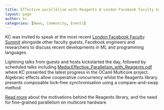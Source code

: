 ```yaml
---
title: Effective parallelism with Reagents @ London Facebook Faculty Summit
layout: page
author: kc
categories: [News, Community, Events]
---
```


KC was invited to speak at the most recent [London Facebook Faculty
Summit](https://londonfacebookfacultysummit.splashthat.com/) alongside
other faculty guests, Facebook engineers and researchers to discuss
recent developments in ML and programming languages.

Lightning talks from guests and hosts kickstarted the day, followed by
scheduled talks including
<Media:Effective_Parallelism_with_Reagents.pdf> where KC presented the
latest progress in the OCaml Multicore project. Algebraic effects allow
cooperative concurrency whilst the Reagents library presents composable
lock-free synchronisation using a compare-and-swap method.

[Read more](http://kcsrk.info/ocaml/multicore/2016/06/11/lock-free/)
about the motivations behind the Reagents library, and the need for
fine-grained parallelism on multicore hardware
